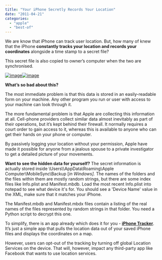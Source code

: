 ```yaml
---
title: "Your iPhone Secretly Records Your Location"
date: "2011-04-21"
categories: 
  - "apple"
  - "best-of"
---
```


We are know that iPhone can track user location. But, how many of knew that the iPhone **constantly tracks your location and records your coordinates** alongside a time stamp to a secret file?

This secret file is also copied to owner’s computer when the two are synchronised.

[![image](images/image%5B8%5D.png "image")![image](http://lh5.ggpht.com/_40bmzDo_mBs/TbAuyR-3KuI/AAAAAAAAB70/HW1PgRhxz-4/image_thumb%5B4%5D.png?imgmax=800 "image")](http://lh4.ggpht.com/_40bmzDo_mBs/TbAuva12ijI/AAAAAAAAB7o/vmR5OptojiU/s1600-h/image%5B3%5D.png)

**What’s so bad about this?**

The most immediate problem is that this data is stored in an easily-readable form on your machine. Any other program you run or user with access to your machine can look through it.

The more fundamental problem is that Apple are collecting this information at all. Cell-phone providers collect similar data almost inevitably as part of their operations, but it’s kept behind their firewall. It normally requires a court order to gain access to it, whereas this is available to anyone who can get their hands on your phone or computer.

By passively logging your location without your permission, Apple have made it possible for anyone from a jealous spouse to a private investigator to get a detailed picture of your movements.

**Want to see the hidden data for yourself?** The secret information is actually stored inside \\Users\\<your user>\\AppData\\Roaming\\Apple Computer\\MobileSync\\Backup \[_in Windows\]._ The names of the folders and the files within them are mostly random strings, but there are some index files like Info.plist and Manifest.mbdb. Load the most recent Info.plist into notepad to see what device it's for. You should see a 'Device Name' value in the XML, make sure that it matches your iPhone.

The Manifest.mbdb and Manifest.mbdx files contain a listing of the real names of the files represented by random strings in that folder. You need a Python script to decrypt this one.

To simplify, there is an app already which does it for you - **[iPhone Tracker](http://petewarden.github.com/iPhoneTracker/#1)**. It’s just a simple app that pulls the location data out of your saved iPhone files and displays the coordinates on a map.

However, users can opt-out of the tracking by turning off global Location Services on the device. That will, however, impact any third-party app like Facebook that wants to use location services.
